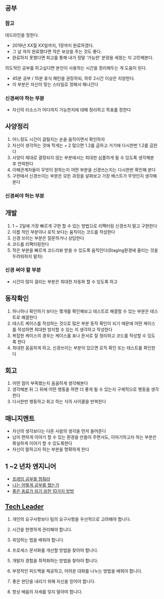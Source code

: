 
## 공부

###  참고
데드라인을 정한다.
  - 2019년 XX월 XX일까지, 1장까지 완료하겠다.
  - 그 날 까지 완료했다면 작은 보상을 주는 것도 좋다.
  - 완료하지 못했다면 회고를 통해 내가 정말 ‘가능한’ 분량을 세웠는 지 고민해본다.

의도적인 공부를 하고싶다면 본인이 사용하는 시간을 정리해두는 게 도움이 된다.
  - 45분 공부 / 15분 휴식 패턴을 권장하되, 하루 2시간 이상은 지양한다.
  - 이 부분은 자신이 맞는 스타일로 정해서 해나간다

### 신경써야 하는 부분

- 자신의 리소스가 어디까지 가능한지에 대해 정리하고 목표를 정한다

## 사양정리

1. 어느정도 시간이 걸릴지는 손을 움직이면서 확인하자
2. 자신이 생각하는 것에 적게는 + 2 많으면 1.2를 곱하고 거기에 다시한번 1.2를 곱한다
3. 사양이 제대로 결정되지 않는 부분에서는 최대한 심플하게 될 수 있도록 생각해본 후 연락한다
4. 이해관계자들이 무엇이 원하는지 어떤 부분을 신경쓰는지는 다시한번 확인해 본다
5. 구현에서 신경쓰이는 부분은 모든 과정을 살펴보고 가장 베스트가 무엇인지 생각해본다

### 신경써야 하는 부분

## 개발

1. 1 ~ 2일에 가장 빠르게 구현 할 수 있는 방법으로 리팩터링 신경쓰지 말고 구현한다
2. 이름 적인 부분이나 로직 보다는 움직이는 코드를 작성한다
3. 신경 쓰이는 부분은 질문하거나 상담한다
4. 코드를 리팩터링한다
5. 작은 부분을 빠르게 코드리뷰 받을 수 있도록 움직인다(Staging환경에 올리는 것을 두려워하지 말자)

### 신경 써야 할 부분

- 시간이 많이 걸리는 부분은 최대한 자동화 할 수 있도록 하고

## 동작확인

1. 하나하나 확인하기 보다는 몇개를 확인해보고 테스트로 해결할 수 있는 부분은 테스트로 해결한다
2. 테스트 케이스를 작성하는 것으로 많은 부분 동작 확인이 되기 때문에 어떤 케이스를 작성하면 최대한 방지할 수 있는 지 생각하고 작성한다
3. 복잡한 케이스의 경우는 케이스를 표나 문서로 잘 정리하고 코드를 작성할 수 있도록 한다
4. 최대한 꼼꼼하게 하고, 신경쓰이는 부분이 있으면 로직 확인 또는 테스트를 확인한다

## 회고

1. 어떤 점이 부족했는지 꼼꼼하게 생각해본다
2. 생각해본 뒤 그 뒤에 어떤 행동을 하면 더 좋게 될 수 있는지 구체적으로 행동을 생각한다
3. 다시한번 행동하고 회고 하는 식의 사이클을 반복한다


## 매니지멘트

- 자신의 생각보다는 다른 사람의 생각을 먼저 들어준다
- 남이 편하게 이야기 할 수 있는 환경을 만들어 주면서도, 이야기하고자 하는 부분은 확실하게 이야기 할 수 있도록한다
- 자신이 말하고자 하는 부분을 명확하게 한다

## 1 ~2 년차 엔지니어

- [프레임 공부를 멈춰라](https://medium.com/@jongyoungpark/%ED%94%84%EB%A0%88%EC%9E%84%EC%9B%8C%ED%81%AC-%EA%B3%B5%EB%B6%80%EB%A5%BC-%EB%A9%88%EC%B6%B0%EB%9D%BC-1afa37644474)
- [나는 어떻게 공부를 했는가](https://euncho.medium.com/%EB%82%98%EB%8A%94-%EC%96%B4%EB%96%BB%EA%B2%8C-%EA%B3%B5%EB%B6%80%ED%96%88%EB%8A%94%EA%B0%80-709df6714c42)
- [좋은 동료가 되기 위한 10가지 방법](https://ngio.co.kr/10074)

##  [Tech Leader](https://post.naver.com/viewer/postView.naver?volumeNo=33529721&memberNo=31117780)

1. 개인의 요구사항보다 팀의 요구사항을 우선적으로 고려해야 합니다.

2. 시간을 현명하게 관리해야 합니다.

3. 위임하는 법을 배워야 합니다.

4. 프로세스 문서화를 개선할 방법을 찾아야 합니다.

5. 개발자 경험을 최적화하는 방법을 찾아야 합니다.

6. 부정적인 피드백을 제공하고, 어려운 대화를 나누는 방법을 배워야 합니다.

7. 좋은 판단을 내리기 위해 자신을 믿어야 합니다.

8. 항상 배움의 자세를 잊지 말아야 합니다.
